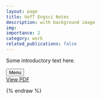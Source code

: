 ```yaml
---
layout: page
title: UofT Engsci Notes
description: with background image
img: 
importance: 2
category: work
related_publications: false
---
```


Some introductory text here.

<div class="dropdown">
    <button class="dropbtn">Menu</button>
    <div class="dropdown-content">
        <a href="/AER210.pdf" target="_blank">View PDF</a>
    </div>
</div>


{% endraw %}
